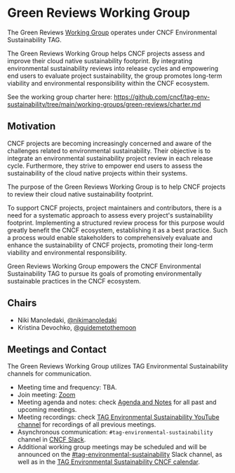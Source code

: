 # Green Reviews Working Group

The Green Reviews [Working Group](https://github.com/cncf/toc/tree/main/workinggroups) operates under CNCF Environmental Sustainability TAG.

The Green Reviews Working Group helps CNCF projects assess and improve their cloud native sustainability footprint. By integrating environmental sustainability reviews into release cycles and empowering end users to evaluate project sustainability, the group promotes long-term viability and environmental responsibility within the CNCF ecosystem.

See the working group charter here: <https://github.com/cncf/tag-env-sustainability/tree/main/working-groups/green-reviews/charter.md>

## Motivation

CNCF projects are becoming increasingly concerned and aware of the challenges related to environmental sustainability. Their objective is to integrate an environmental sustainability project review in each release cycle. Furthermore, they strive to empower end users to assess the sustainability of the cloud native projects within their systems. 

The purpose of the Green Reviews Working Group is to help CNCF projects to review their cloud native sustainability footprint.

To support CNCF projects, project maintainers and contributors, there is a need for a systematic approach to assess every project's sustainability footprint. Implementing a structured review process for this purpose would greatly benefit the CNCF ecosystem, establishing it as a best practice. Such a process would enable stakeholders to comprehensively evaluate and enhance the sustainability of CNCF projects, promoting their long-term viability and environmental responsibility. 

Green Reviews Working Group empowers the CNCF Environmental Sustainability TAG to pursue its goals of promoting environmentally sustainable practices in the CNCF ecosystem.

## Chairs

- Niki Manoledaki, [@nikimanoledaki](http://github.com/nikimanoledaki)
- Kristina Devochko, [@guidemetothemoon](http://github.com/guidemetothemoon)

## Meetings and Contact

The Green Reviews Working Group utilizes TAG Environmental Sustainability channels for communication.

- Meeting time and frequency: TBA.
- Join meeting: [Zoom](https://zoom.us/my/cncftagenvsustainability)
- Meeting agenda and notes: check [Agenda and Notes](https://docs.google.com/document/d/1TkmMyXJABC66NfYmivnh7z8Y_vpq9f9foaOuDVQS_Lo/edit#) for all past and upcoming meetings.
- Meeting recordings: check [TAG Environmental Sustainability YouTube channel](https://www.youtube.com/@CNCFEnvTAG) for recordings of all previous meetings.
- Asynchronous communication: `#tag-environmental-sustainability` channel in [CNCF Slack](https://slack.cncf.io).
- Additional working group meetings may be scheduled and will be announced on the [#tag-environmental-sustainability](https://cloud-native.slack.com/archives/C03F270PDU6) Slack channel, as well as in the [TAG Environmental Sustainability CNCF calendar](https://tockify.com/cncf.public.events/monthly?search=TAG%20Environmental%20Sustainability).
